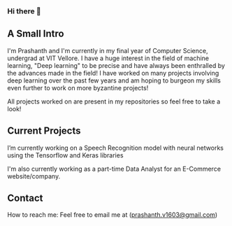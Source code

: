 ### Hi there 👋

<!--
**prashu316/prashu316** is a ✨ _special_ ✨ repository because its `README.md` (this file) appears on your GitHub profile.

Here are some ideas to get you started:

- 🔭 I’m currently working on ...
- 🌱 I’m currently learning ...
- 👯 I’m looking to collaborate on ...
- 🤔 I’m looking for help with ...
- 💬 Ask me about ...
- 📫 How to reach me: ...
- 😄 Pronouns: ...
- ⚡ Fun fact: ...
-->

## A Small Intro
I'm Prashanth and I'm currently in my final year of Computer Science, undergrad at VIT Vellore. I have a huge interest in the field of machine learning, "Deep learning" to be precise and have always been enthralled by the advances made in the field! I have worked on many projects involving deep learning over the past few years and am hoping to burgeon my skills even further to work on more byzantine projects!

All projects worked on are present in my repositories so feel free to take a look!

## Current Projects
I’m currently working on a Speech Recognition model with neural networks using the Tensorflow and Keras libraries

I'm also currently working as a part-time Data Analyst for an E-Commerce website/company.

## Contact
How to reach me: Feel free to email me at (prashanth.v1603@gmail.com)
